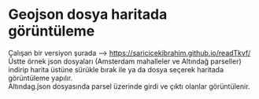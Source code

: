 ﻿# Geojson dosya haritada görüntüleme
 Çalışan bir versiyon şurada --> https://saricicekibrahim.github.io/readTkvf/     
 Üstte örnek json dosyaları (Amsterdam mahalleler ve Altındağ parseller) indirip harita üstüne sürükle bırak ile ya da dosya seçerek haritada görüntüleme yapılır.          
 Altındag.json dosyasında parsel üzerinde girdi ve çıktı olanlar görüntülenir.     
